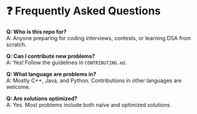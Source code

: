 # ❓ Frequently Asked Questions

**Q: Who is this repo for?**  
A: Anyone preparing for coding interviews, contests, or learning DSA from scratch.

**Q: Can I contribute new problems?**  
A: Yes! Follow the guidelines in `CONTRIBUTING.md`.

**Q: What language are problems in?**  
A: Mostly C++, Java, and Python. Contributions in other languages are welcome.

**Q: Are solutions optimized?**  
A: Yes. Most problems include both naive and optimized solutions.
